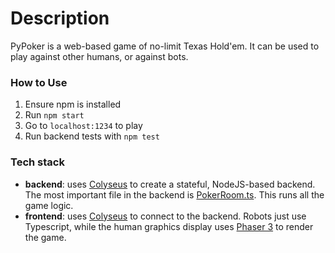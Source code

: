 # Description

PyPoker is a web-based game of no-limit Texas Hold'em. It can be used to play against other humans, or against bots.

### How to Use
1. Ensure npm is installed
2. Run `npm start`
3. Go to `localhost:1234` to play
3. Run backend tests with `npm test`

### Tech stack

* **backend**: uses [Colyseus](https://www.colyseus.io/) to create a stateful, NodeJS-based backend. The most important file in the backend is [PokerRoom.ts](./backend/PokerRoom.ts). This runs all the game logic.
* **frontend**: uses [Colyseus](https://www.colyseus.io/) to connect to the backend. Robots just use Typescript, while the human graphics display uses [Phaser 3](https://phaser.io/phaser3) to render the game.


